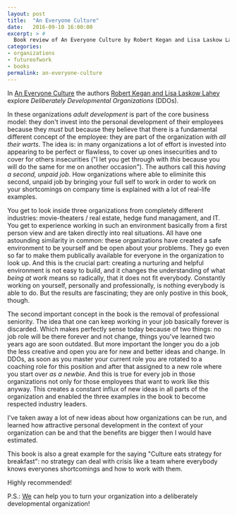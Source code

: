 ```yaml
---
layout: post
title:  "An Everyone Culture"
date:   2016-09-10 16:00:00
excerpt: > #
  Book review of An Everyone Culture by Robert Kegan and Lisa Laskow Lahey
categories:
- organizations
- futureofwork
- books
permalink: an-everyone-culture
---
```


In [An Everyone Culture][1] the authors [Robert Kegan and Lisa Laskow Lahey][2] explore *Deliberately Developmental Organizations* (DDOs).

In these organizations *adult development* is part of the core business model: they don't invest into the personal development of their employees because they *must* but because they believe that there is a fundamental different concept of the employee: they are part of the organization *with all their warts*. The idea is: in many organizations a lot of effort is invested into appearing to be perfect or flawless, to cover up ones insecurities and to cover for others insecurities ("I let you get through with *this* because you will do the same for me on another occasion"). The authors call this *having a second, unpaid job*. How organizations where able to eliminite this second, unpaid job by bringing your full self to work in order to work on your shortcomings on company time is explained with a lot of real-life examples.
 
You get to look inside three organizations from completely different industries: movie-theaters / real estate, hedge fund managament, and IT. You get to experience working in such an environment basically from a first person view and are taken directly into real situations. All have one astounding similarity in common: these organizations have created a safe environment to be yourself and be open about your problems. They go even so far to make them publically available for everyone in the organization to look up. And this is the crucial part: creating a nurturing and helpful environment is not easy to build, and it changes the understanding of what *being at work* means so radically, that it does not fit everybody. Constantly working on yourself, personally and professionally, is nothing everybody is able to do. But the results are fascinating; they are only postive in this book, though.

The second important concept in the book is the removal of professional seniority. The idea that one can keep working in your job basically forever is discarded. Which makes perfectly sense today because of two things: no job role will be there forever and not change, things you've learned two years ago are soon outdated. But more important the longer you do a job the less creative and open you are for new and better ideas and change. In DDOs, as soon as you master your current role you are rotated to a coaching role for this position and after that assigned to a new role where you start over *as a newbie*. And this is true for every job in those organizations not only for those employees that want to work like this anyway. This creates a constant influx of new ideas in all parts of the organization and enabled the three examples in the book to become respected industry leaders.

I've taken away a lot of new ideas about how organizations can be run, and learned how attractive personal development in the context of your organization can be and that the benefits are bigger then I would have estimated. 

This book is also a great example for the saying "Culture eats strategy for breakfast": no strategy can deal with crisis like a team where everybody knows everyones shortcomings and how to work with them.

Highly recommended!

P.S.: [We][RH] can help you to turn your organization into a deliberately developmental organization!

[1]: https://www.amazon.de/dp/1625278624/ref=cm_sw_r_tw_dp_x_Zrb1xbW37FWHT
[2]: http://mindsatwork.com/who-we-are/
[RH]: http://www.resourceful-humans.com/

